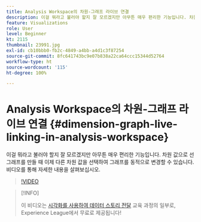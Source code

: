 ```yaml
---
title: Analysis Workspace의 차원-그래프 라이브 연결
description: 이걸 뭐라고 불러야 할지 잘 모르겠지만 아무튼 매우 편리한 기능입니다. 차원 값으로 선 그래프를 만들 때 이제 다른 차원 값을 선택하여 그래프를 동적으로 변경할 수 있습니다. 비디오를 통해 자세한 내용을 살펴보십시오.
feature: Visualizations
role: User
level: Beginner
kt: 2115
thumbnail: 23991.jpg
exl-id: cb10bbb0-fb2c-4849-a4bb-a4d1c3f87254
source-git-commit: 8fc641743bc9e07b838a22ca64ccc15344d52764
workflow-type: ht
source-wordcount: '115'
ht-degree: 100%

---
```


# Analysis Workspace의 차원-그래프 라이브 연결 {#dimension-graph-live-linking-in-analysis-workspace}

이걸 뭐라고 불러야 할지 잘 모르겠지만 아무튼 매우 편리한 기능입니다. 차원 값으로 선 그래프를 만들 때 이제 다른 차원 값을 선택하여 그래프를 동적으로 변경할 수 있습니다. 비디오를 통해 자세한 내용을 살펴보십시오.

>[!VIDEO](https://video.tv.adobe.com/v/23991/?quality=12&learn=on)

>[!INFO]
>
> 이 비디오는 [시각화를 사용하여 데이터 스토리 전달](https://experienceleague.adobe.com/?recommended=Analytics-U-1-2021.1.visualizations) 교육 과정의 일부로, Experience League에서 무료로 제공됩니다!
